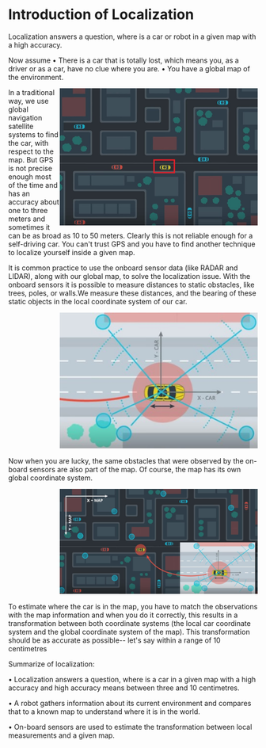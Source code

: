 # Introduction of Localization
 Localization answers a question, where is a car or robot in a given map with a high accuracy.

Now assume 
•	There is a car that is totally lost, which means you, as a driver or as a car, have no clue where you are. 
•	You have a global map of the environment.

  <img src="./img/1.jpg" alt="  a global map of the environment" style="width: 400px;" align="right">


In a traditional way, we use global navigation satellite systems to find the car, with respect to the map. But GPS is not precise enough most of the time and has an accuracy about one to three meters and sometimes it can be as broad as 10 to 50 meters. Clearly this is not reliable enough for a self-driving car. You can't trust GPS and you have to find another technique to localize yourself inside a given map. 

It is common practice to use the onboard sensor data (like RADAR and LIDAR), along with our global map, to solve the localization issue. With the onboard sensors it is possible to measure distances to static obstacles, like trees, poles, or walls.We measure these distances, and the bearing of these static objects in the local coordinate system of our car. 

<p align="right">
  <img src="./img/2.jpg" alt=" a local coordinate system of our cart" style="width: 400px;" >
</P>
Now when you are lucky, the same obstacles that were observed by the on-board sensors are also part of the map. Of course, the map has its own global coordinate system. 
<p align="right">
  <img src="./img/3.jpg" alt=" a global coordinate system" style="width: 400px;" >
</P>
To estimate where the car is in the map, you have to match the observations with the map information and when you do it correctly, this results in a transformation between both coordinate systems (the local car coordinate system and the global coordinate system of the map). This transformation should be as accurate as possible-- let's say within a range of 10 centimetres 


Summarize of localization:

•	Localization answers a question, where is a car in a given map with a high accuracy and high accuracy means between three and 10 centimetres. 

•	A robot gathers information about its current environment and compares that to a known map to understand where it is in the world.


•	On-board sensors are used to estimate the transformation between local measurements and a given map. 

